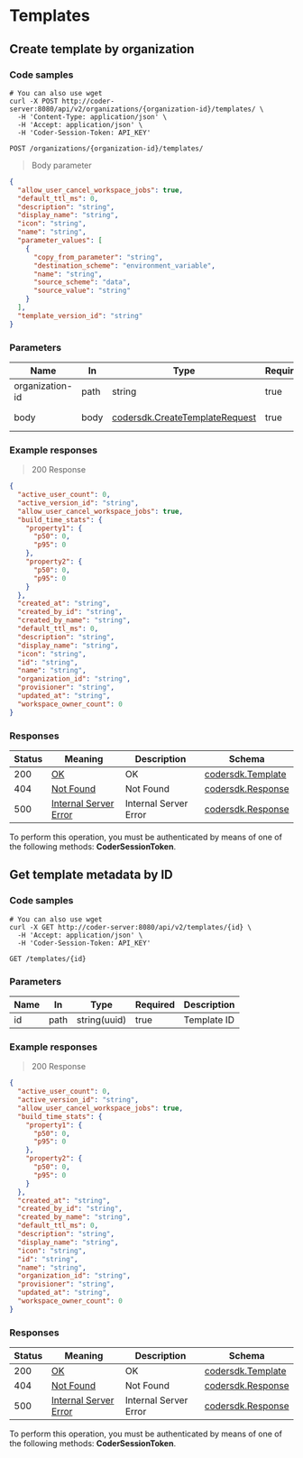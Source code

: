 # Templates

## Create template by organization

### Code samples

```shell
# You can also use wget
curl -X POST http://coder-server:8080/api/v2/organizations/{organization-id}/templates/ \
  -H 'Content-Type: application/json' \
  -H 'Accept: application/json' \
  -H 'Coder-Session-Token: API_KEY'

```

`POST /organizations/{organization-id}/templates/`

> Body parameter

```json
{
  "allow_user_cancel_workspace_jobs": true,
  "default_ttl_ms": 0,
  "description": "string",
  "display_name": "string",
  "icon": "string",
  "name": "string",
  "parameter_values": [
    {
      "copy_from_parameter": "string",
      "destination_scheme": "environment_variable",
      "name": "string",
      "source_scheme": "data",
      "source_value": "string"
    }
  ],
  "template_version_id": "string"
}
```

### Parameters

| Name            | In   | Type                                                                       | Required | Description     |
| --------------- | ---- | -------------------------------------------------------------------------- | -------- | --------------- |
| organization-id | path | string                                                                     | true     | Organization ID |
| body            | body | [codersdk.CreateTemplateRequest](schemas.md#codersdkcreatetemplaterequest) | true     | Request body    |

### Example responses

> 200 Response

```json
{
  "active_user_count": 0,
  "active_version_id": "string",
  "allow_user_cancel_workspace_jobs": true,
  "build_time_stats": {
    "property1": {
      "p50": 0,
      "p95": 0
    },
    "property2": {
      "p50": 0,
      "p95": 0
    }
  },
  "created_at": "string",
  "created_by_id": "string",
  "created_by_name": "string",
  "default_ttl_ms": 0,
  "description": "string",
  "display_name": "string",
  "icon": "string",
  "id": "string",
  "name": "string",
  "organization_id": "string",
  "provisioner": "string",
  "updated_at": "string",
  "workspace_owner_count": 0
}
```

### Responses

| Status | Meaning                                                                    | Description           | Schema                                           |
| ------ | -------------------------------------------------------------------------- | --------------------- | ------------------------------------------------ |
| 200    | [OK](https://tools.ietf.org/html/rfc7231#section-6.3.1)                    | OK                    | [codersdk.Template](schemas.md#codersdktemplate) |
| 404    | [Not Found](https://tools.ietf.org/html/rfc7231#section-6.5.4)             | Not Found             | [codersdk.Response](schemas.md#codersdkresponse) |
| 500    | [Internal Server Error](https://tools.ietf.org/html/rfc7231#section-6.6.1) | Internal Server Error | [codersdk.Response](schemas.md#codersdkresponse) |

To perform this operation, you must be authenticated by means of one of the following methods: **CoderSessionToken**.

## Get template metadata by ID

### Code samples

```shell
# You can also use wget
curl -X GET http://coder-server:8080/api/v2/templates/{id} \
  -H 'Accept: application/json' \
  -H 'Coder-Session-Token: API_KEY'

```

`GET /templates/{id}`

### Parameters

| Name | In   | Type         | Required | Description |
| ---- | ---- | ------------ | -------- | ----------- |
| id   | path | string(uuid) | true     | Template ID |

### Example responses

> 200 Response

```json
{
  "active_user_count": 0,
  "active_version_id": "string",
  "allow_user_cancel_workspace_jobs": true,
  "build_time_stats": {
    "property1": {
      "p50": 0,
      "p95": 0
    },
    "property2": {
      "p50": 0,
      "p95": 0
    }
  },
  "created_at": "string",
  "created_by_id": "string",
  "created_by_name": "string",
  "default_ttl_ms": 0,
  "description": "string",
  "display_name": "string",
  "icon": "string",
  "id": "string",
  "name": "string",
  "organization_id": "string",
  "provisioner": "string",
  "updated_at": "string",
  "workspace_owner_count": 0
}
```

### Responses

| Status | Meaning                                                                    | Description           | Schema                                           |
| ------ | -------------------------------------------------------------------------- | --------------------- | ------------------------------------------------ |
| 200    | [OK](https://tools.ietf.org/html/rfc7231#section-6.3.1)                    | OK                    | [codersdk.Template](schemas.md#codersdktemplate) |
| 404    | [Not Found](https://tools.ietf.org/html/rfc7231#section-6.5.4)             | Not Found             | [codersdk.Response](schemas.md#codersdkresponse) |
| 500    | [Internal Server Error](https://tools.ietf.org/html/rfc7231#section-6.6.1) | Internal Server Error | [codersdk.Response](schemas.md#codersdkresponse) |

To perform this operation, you must be authenticated by means of one of the following methods: **CoderSessionToken**.
